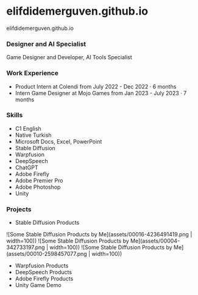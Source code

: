# elifdidemerguven.github.io
elifdidemerguven.github.io 

### Designer and AI Specialist 
Game Designer and Developer, AI Tools Specialist

### Work Experience 
- Product Intern at Colendi
from July 2022 - Dec 2022 · 6 months
- Intern Game Designer at Mojo Games
from Jan 2023 - July 2023 · 7 months

### Skills
- C1 English
- Native Turkish
- Microsoft Docs, Excel, PowerPoint
- Stable Diffusion
- Warpfusion
- DeepSpeech
- ChatGPT
- Adobe Firefly
- Adobe Premier Pro
- Adobe Photoshop
- Unity

### Projects 
* Stable Diffusion Products

![Some Stable Diffusion Products by Me](assets/00016-4236491419.png | width=100))
![Some Stable Diffusion Products by Me](assets/00004-342733197.png | width=100))
![Some Stable Diffusion Products by Me](assets/00010-2598457077.png | width=100))

* Warpfusion Products
* DeepSpeech Products
* Adobe Firefly Products
* Unity Game Demo
